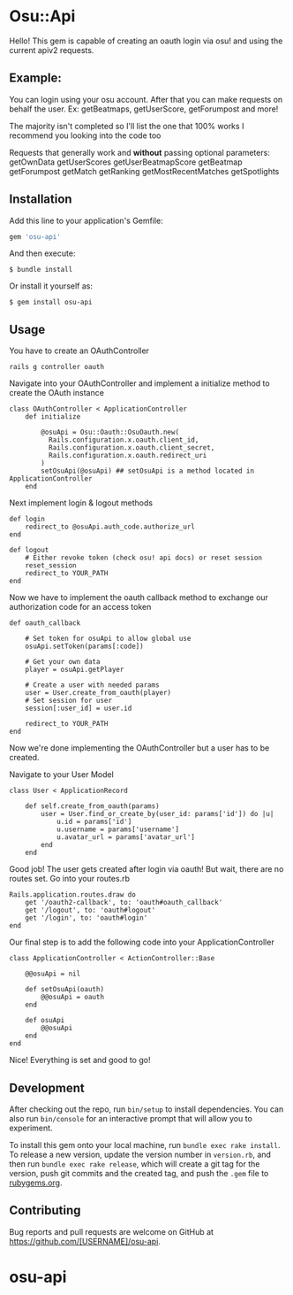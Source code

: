# Osu::Api

Hello! This gem is capable of creating an oauth login via osu! and using the current apiv2 requests. 

## Example:

You can login using your osu account. 
After that you can make requests on behalf the user.
Ex: getBeatmaps, getUserScore, getForumpost and more!

The majority isn't completed so I'll list the one that 100% works
I recommend you looking into the code too

Requests that generally work and **without** passing optional parameters:
getOwnData
getUserScores
getUserBeatmapScore
getBeatmap
getForumpost
getMatch
getRanking
getMostRecentMatches
getSpotlights

## Installation

Add this line to your application's Gemfile:

```ruby
gem 'osu-api'
```

And then execute:

    $ bundle install

Or install it yourself as:

    $ gem install osu-api

## Usage

You have to create an OAuthController

    rails g controller oauth

Navigate into your OAuthController and implement a initialize method to create the OAuth instance

    class OAuthController < ApplicationController
        def initialize

            @osuApi = Osu::Oauth::OsuOauth.new(
              Rails.configuration.x.oauth.client_id,
              Rails.configuration.x.oauth.client_secret,
              Rails.configuration.x.oauth.redirect_uri
            )
            setOsuApi(@osuApi) ## setOsuApi is a method located in ApplicationController
        end
        
Next implement login & logout methods

    def login
        redirect_to @osuApi.auth_code.authorize_url
    end
      
    def logout
        # Either revoke token (check osu! api docs) or reset session
        reset_session
        redirect_to YOUR_PATH
    end

Now we have to implement the oauth callback method to exchange our authorization code for an access token

    def oauth_callback
    
        # Set token for osuApi to allow global use
        osuApi.setToken(params[:code])

        # Get your own data
        player = osuApi.getPlayer

        # Create a user with needed params
        user = User.create_from_oauth(player)
        # Set session for user
        session[:user_id] = user.id

        redirect_to YOUR_PATH
    end

Now we're done implementing the OAuthController but a user has to be created.

Navigate to your User Model

    class User < ApplicationRecord
    
        def self.create_from_oauth(params)
            user = User.find_or_create_by(user_id: params['id']) do |u|
                u.id = params['id']
                u.username = params['username']
                u.avatar_url = params['avatar_url']
            end
        end
Good job! The user gets created after login via oauth! But wait, there are no routes set. 
Go into your routes.rb

    Rails.application.routes.draw do
        get '/oauth2-callback', to: 'oauth#oauth_callback'
        get '/logout', to: 'oauth#logout'
        get '/login', to: 'oauth#login'
    end

Our final step is to add the following code into your ApplicationController

    class ApplicationController < ActionController::Base
    
        @@osuApi = nil

        def setOsuApi(oauth)
            @@osuApi = oauth 
        end

        def osuApi
            @@osuApi
        end
    end
    
Nice! Everything is set and good to go!

## Development

After checking out the repo, run `bin/setup` to install dependencies. You can also run `bin/console` for an interactive prompt that will allow you to experiment.

To install this gem onto your local machine, run `bundle exec rake install`. To release a new version, update the version number in `version.rb`, and then run `bundle exec rake release`, which will create a git tag for the version, push git commits and the created tag, and push the `.gem` file to [rubygems.org](https://rubygems.org).

## Contributing

Bug reports and pull requests are welcome on GitHub at https://github.com/[USERNAME]/osu-api.
# osu-api
